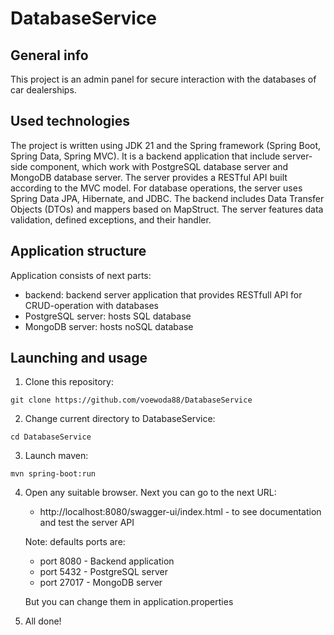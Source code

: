 # DatabaseService

## General info

This project is an admin panel for secure interaction with the databases of car dealerships.

## Used technologies

The project is written using JDK 21 and the Spring framework (Spring Boot, Spring Data, Spring MVC). It is a backend application that include server-side component, which work with PostgreSQL database server and MongoDB database server. The server provides a RESTful API built according to the MVC model. For database operations, the server uses Spring Data JPA, Hibernate, and JDBC. The backend includes Data Transfer Objects (DTOs) and mappers based on MapStruct. The server features data validation, defined exceptions, and their handler.

## Application structure

Application consists of next parts:

- backend: backend server application that provides RESTfull API for CRUD-operation with databases
- PostgreSQL server: hosts SQL database
- MongoDB server: hosts noSQL database

## Launching and usage

1. Clone this repository:

`git clone https://github.com/voewoda88/DatabaseService`

2. Change current directory to DatabaseService:

`cd DatabaseService`

3. Launch maven:
   
`mvn spring-boot:run`

4. Open any suitable browser. Next you can go to the next URL:
   - http://localhost:8080/swagger-ui/index.html - to see documentation and test the server API
  
   Note: defaults ports are:

   - port 8080 - Backend application
   - port 5432 - PostgreSQL server
   - port 27017 - MongoDB server

   But you can change them in application.properties

5. All done!
   
